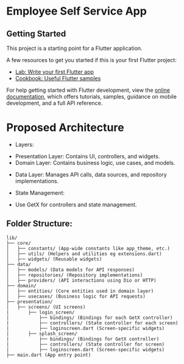 # Employee Self Service App

## Getting Started

This project is a starting point for a Flutter application.

A few resources to get you started if this is your first Flutter project:

- [Lab: Write your first Flutter app](https://docs.flutter.dev/get-started/codelab)
- [Cookbook: Useful Flutter samples](https://docs.flutter.dev/cookbook)

For help getting started with Flutter development, view the
[online documentation](https://docs.flutter.dev/), which offers tutorials,
samples, guidance on mobile development, and a full API reference.


# Proposed Architecture
* Layers:

- Presentation Layer: Contains UI, controllers, and widgets.
- Domain Layer: Contains business logic, use cases, and models.

* Data Layer: Manages API calls, data sources, and repository implementations.

* State Management:
- Use GetX for controllers and state management.

## Folder Structure:
```
lib/
├── core/
│   ├── constants/ (App-wide constants like app_theme, etc.)
│   ├── utils/ (Helpers and utilities eg extensions.dart)
│   ├── widgets/ (Reusable widgets)
├── data/
│   ├── models/ (Data models for API responses)
│   ├── repositories/ (Repository implementations)
│   ├── providers/ (API interactions using Dio or HTTP)
├── domain/
│   ├── entities/ (Core entities used in domain layer)
│   ├── usecases/ (Business logic for API requests)
├── presentation/
│   ├── screens/ (UI screens)
|       ├── login_screen/
|           ├── bindings/ (Bindings for each GetX controller)
|           ├── controllers/ (State controller for each screen)
|           ├── loginscreen.dart (Screen-specific widgets)
|       ├── splash_screen/
|           ├── bindings/ (Bindings for GetX controller)
|           ├── controllers/ (State controller for screen)
|           ├── loginscreen.dart (Screen-specific widgets)
├── main.dart (App entry point)
```
